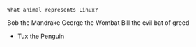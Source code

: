  	What animal represents Linux?
  Bob the Mandrake
	George the Wombat
  Bill the evil bat of greed
+	Tux the Penguin 
